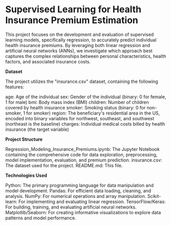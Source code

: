 # Supervised Learning for Health Insurance Premium Estimation

This project focuses on the development and evaluation of supervised learning models, specifically regression, to accurately predict individual health insurance premiums. By leveraging both linear regression and artificial neural networks (ANNs), we investigate which approach best captures the complex relationships between personal characteristics, health factors, and associated insurance costs.

**Dataset**

The project utilizes the "insurance.csv" dataset, containing the following features:

age: Age of the individual
sex: Gender of the individual (binary: 0 for female, 1 for male)
bmi: Body mass index (BMI)
children: Number of children covered by health insurance
smoker: Smoking status (binary: 0 for non-smoker, 1 for smoker)
region: The beneficiary's residential area in the US, encoded into binary variables for northwest, southeast, and southwest (northeast is the baseline)
charges: Individual medical costs billed by health insurance (the target variable)

**Project Structure**

Regression_Modeling_Insurance_Premiums.ipynb: The Jupyter Notebook containing the comprehensive code for data exploration, preprocessing, model implementation, evaluation, and premium prediction.
insurance.csv: The dataset used for the project.
README.md: This file.

**Technologies Used**

Python: The primary programming language for data manipulation and model development.
Pandas: For efficient data loading, cleaning, and analysis.
NumPy: For numerical operations and array manipulation.
Scikit-learn: For implementing and evaluating linear regression.
TensorFlow/Keras: For building, training, and evaluating artificial neural networks.
Matplotlib/Seaborn: For creating informative visualizations to explore data patterns and model performance.
